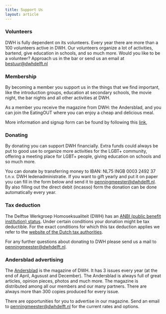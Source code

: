 ```yaml
---
title: Support Us
layout: article
---
```


### Volunteers
DWH is fully dependent on its volunteers. Every year there are more than a 100
volunteers active in DWH. Our volunteers organize a lot of activities, bartend,
give education in schools, and so much more. Would you like to be a
volunteer? Approach us in the bar or send us an email at
[bestuur@dwhdelft.nl](mailto:bestuur@dwhdelft.nl)

### Membership
By becoming a member you support us in the things that we find important, like
the introduction groups, education at secondary schools, the movie night, the
bar nights and all other activities at DWH.

As a member you receive the magazine from DWH: the Andersblad, and you can join
the EatingOUT where you can enjoy a cheap and delicious meal.

More information and signup form can be found by following this [link](https://my.dwhdelft.nl/signup),

### Donating
By donating you can support DWH financially. Extra funds could always be put to
good use to organize more activities for the LGBT+ community, offering a meeting
place for LGBT+ people, giving education on schools and so much more.

You can donate by transferring money to IBAN: NL75 INGB 0003 2492 37 t.n.v.
DWH ledenadministratie. If you want to gift yearly and put it on paper you can
fill in the form below and send it to
[penningmeester@dwhdelft.nl](mailto:penningmeester@dwhdelft.nl).
By also filling out the direct debit (incasso) form the donation can be done
automatically every year.

<FilesList folder-id="17w67mVzuluZCErwxEFnZTdR1MCYrIy0i"></FilesList>

### Tax deduction
The Delftse Werkgroep Homoseksualiteit (DWH) has an
[ANBI (public benefit institution) status](/en/anbi). Under certain conditions your
donation might be tax deductible. For the exact conditions for which this tax
deduction applies we refer to the
[website of the Dutch tax authorities](https://www.belastingdienst.nl/wps/wcm/connect/nl/aftrek-en-kortingen/content/gift-aftrekken).

For any further questions about donating to DWH please send us a mail to
[penningmeester@dwhdelft.nl](mailto:penningmeester@dwhdelft.nl).

### Andersblad advertising
The [Andersblad](/en/andersblad) is the magazine of DWH. It has 3 issues every
year (at the end of April, Agusust and December). The Andersblad is always full
of great articles, opinion pieces, photos and much more. The magazine is
distributed among all our members and our many partners. There are always more
than 300 copies produced for every issue.

There are opportunities for you to advertise in our magazine. Send an email to
[penningmeester@dwhdelft.nl](mailto:penningmeester@dwhdelft.nl) for the current
rates and options.
